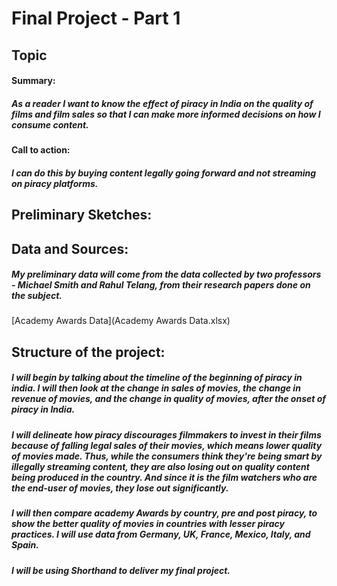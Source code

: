 # Final Project - Part 1

## Topic 
#### Summary:
##### As a reader I want to know the effect of piracy in India on the quality of films and film sales so that I can make more informed decisions on how I consume content.

#### Call to action: 
##### I can do this by buying content legally going forward and not streaming on piracy platforms. 

## Preliminary Sketches:  

## Data and Sources: 
##### My preliminary data will come from the data collected by two professors - Michael Smith and Rahul Telang, from their research papers done on the subject. 

[Academy Awards Data](Academy Awards Data.xlsx)

## Structure of the project: 

##### I will begin by talking about the timeline of the beginning of piracy in india. I will then look at the change in sales of movies, the change in revenue of movies, and the change in quality of movies, after the onset of piracy in India.

##### I will delineate how piracy discourages filmmakers to invest in their films because of falling legal sales of their movies, which means lower quality of movies made. Thus, while the consumers think they're being smart by illegally streaming content, they are also losing out on quality content being produced in the country. And since it is the film watchers who are the end-user of movies, they lose out significantly. 

##### I will then compare academy Awards by country, pre and post piracy, to show the better quality of movies in countries with lesser piracy practices. I will use data from Germany, UK, France, Mexico, Italy, and Spain. 



##### I will be using Shorthand to deliver my final project. 



